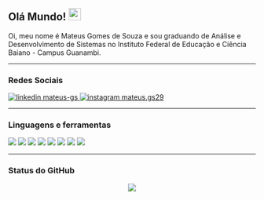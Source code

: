 ## Olá Mundo!  <img src="https://media.giphy.com/media/hvRJCLFzcasrR4ia7z/giphy.gif" width="25px">

Oi, meu nome é Mateus Gomes de Souza e sou graduando de Análise e Desenvolvimento de Sistemas no Instituto Federal de Educação e Ciência Baiano - Campus Guanambi.
***
### Redes Sociais
<a href="https://www.linkedin.com/in/mateus-gs/">
    <img src="https://img.shields.io/badge/linkedin%20-0A66C2?style=for-the-badge&logo=linkedin&logoColor=white" alt="linkedin mateus-gs"/>
</a>
<a href="https://www.instagram.com/mateus.gs29/">
    <img src="https://img.shields.io/badge/instagram%20-DD2476?style=for-the-badge&logo=instagram&logoColor=white" alt="instagram mateus.gs29"/>
</a>

***

### Linguagens e ferramentas

<img src="https://img.shields.io/badge/%20html-232323?style=for-the-badge&logo=html5"> <img src="https://img.shields.io/badge/%20css-232323?style=for-the-badge&logo=css3&logoColor=31A1D6"> <img src="https://img.shields.io/badge/%20javascript-232323?style=for-the-badge&logo=javascript"> <img src="https://img.shields.io/badge/%20git-232323?style=for-the-badge&logo=git"> <img src="https://img.shields.io/badge/%20php-232323?style=for-the-badge&logo=php&logoColor=31648C"> <img src="https://img.shields.io/badge/%20python-232323?style=for-the-badge&logo=python"> <img src="https://img.shields.io/badge/%20mysql-232323?style=for-the-badge&logo=mysql"> <img src="https://img.shields.io/badge/%20postgresql-232323?style=for-the-badge&logo=postgresql&logoColor=31648C"> 

***
### Status do GitHub
<p align="center"><img src="https://github-readme-stats.vercel.app/api?username=mateusgs29&show_icons=true&theme=radical&title_color=F71B5D&text_color=fff&icon_color=F71B5D"> </p>
